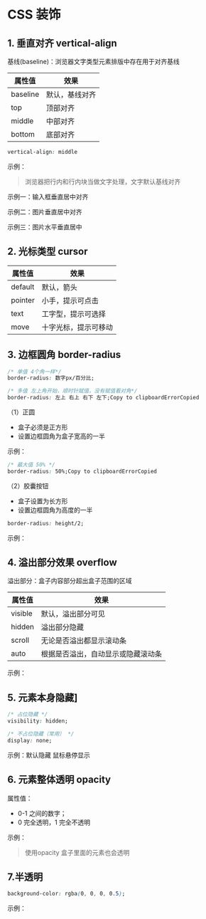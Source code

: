 # CSS 装饰

## 1. 垂直对齐 vertical-align

基线(baseline)：浏览器文字类型元素排版中存在用于对齐基线

| 属性值   | 效果           |
| -------- | -------------- |
| baseline | 默认，基线对齐 |
| top      | 顶部对齐       |
| middle   | 中部对齐       |
| bottom   | 底部对齐       |

```css
vertical-align: middle

```

示例：

[](./demo/css-decorate-1.html ':include :type=code')

[](./demo/css-decorate-1.html ':include height=80')



> 浏览器把行内和行内块当做文字处理，文字默认基线对齐

示例一：输入框垂直居中对齐

[](./demo/css-decorate-2.html ':include :type=code')

[](./demo/css-decorate-2.html ':include height=100')




示例二：图片垂直居中对齐

[](./demo/css-decorate-3.html ':include :type=code')

[](./demo/css-decorate-3.html ':include height=270')


示例三：图片水平垂直居中

[](./demo/css-decorate-4.html ':include :type=code')

[](./demo/css-decorate-4.html ':include height=420')


## 2. 光标类型 cursor

| 属性值  | 效果                 |
| ------- | -------------------- |
| default | 默认，箭头           |
| pointer | 小手，提示可点击     |
| text    | 工字型，提示可选择   |
| move    | 十字光标，提示可移动 |



[](./demo/css-decorate-cursor.html ':include :type=code')

[](./demo/css-decorate-cursor.html ':include height=150')



## 3. 边框圆角 border-radius

```css
/* 单值 4个角一样*/
border-radius: 数字px/百分比;

/* 多值 左上角开始，顺时针赋值，没有赋值看对角*/
border-radius: 左上 右上 右下 左下;Copy to clipboardErrorCopied
```

（1）正圆

- 盒子必须是正方形
- 设置边框圆角为盒子宽高的一半

示例：

[](./demo/css-decorate-radius-1.html ':include :type=code')

[](./demo/css-decorate-radius-1.html ':include height=250')



```css
/* 最大值 50% */
border-radius: 50%;Copy to clipboardErrorCopied
```

（2）胶囊按钮

- 盒子设置为长方形
- 设置边框圆角为高度的一半

```css
border-radius: height/2;
```

示例：

[](./demo/css-decorate-radius-2.html ':include :type=code')

[](./demo/css-decorate-radius-2.html ':include height=80')


## 4. 溢出部分效果 overflow

溢出部分：盒子内容部分超出盒子范围的区域

| 属性值  | 效果                               |
| ------- | ---------------------------------- |
| visible | 默认，溢出部分可见                 |
| hidden  | 溢出部分隐藏                       |
| scroll  | 无论是否溢出都显示滚动条           |
| auto    | 根据是否溢出，自动显示或隐藏滚动条 |

示例：

[](./demo/css-decorate-overflow.html ':include :type=code')

[](./demo/css-decorate-overflow.html ':include height=120')


## 5. 元素本身隐藏]

```css
/* 占位隐藏 */
visibility: hidden;

/* 不占位隐藏（常用） */
display: none;
```

[](./demo/css-decorate-visibility-1.html ':include :type=code')

[](./demo/css-decorate-visibility-1.html ':include height=220')



示例：默认隐藏 鼠标悬停显示

[](./demo/css-decorate-visibility-2.html ':include :type=code')

[](./demo/css-decorate-visibility-2.html ':include height=220')


## 6. 元素整体透明 opacity

属性值：

- 0-1 之间的数字；
- 0 完全透明，1 完全不透明

示例：

[](./demo/css-decorate-opacity-1.html ':include :type=code')

[](./demo/css-decorate-opacity-1.html ':include height=120')

> 使用opacity 盒子里面的元素也会透明


## 7.半透明

```css
background-color: rgba(0, 0, 0, 0.5);

```

示例：

[](./demo/css-decorate-opacity-2.html ':include :type=code')

[](./demo/css-decorate-opacity-2.html ':include height=120')